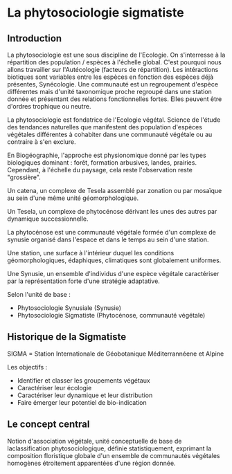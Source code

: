 # La phytosociologie sigmatiste

## Introduction

La phytosociologie est une sous discipline de l'Ecologie. On s'interresse à la répartition des population / espèces à l'échelle global. C'est pourquoi nous allons travailler sur l'Autécologie (facteurs de répartition). Les intéractions biotiques sont variables entre les espèces en fonction des espèces déjà présentes, Synécologie. Une communauté est un regroupement d'espèce différentes mais d'unité taxonomique proche regroupé dans une station donnée et présentant des relations fonctionnelles fortes. Elles peuvent être d'ordres trophique ou neutre.

La phytosociologie est fondatrice de l'Ecologie végétal. Science de l'étude des tendances naturelles que manifestent des population d'espèces végétales différentes à cohabiter dans une communauté végétale ou au contraire à s'en exclure.

En Biogéographie, l'approche est physionomique donné par les types biologiques dominant : forêt, formation arbusives, landes, prairies. Cependant, à l'échelle du paysage, cela reste l'observation reste "grossière".

Un catena, un complexe de Tesela assemblé par zonation ou par mosaïque au sein d'une même unité géomorphologique. 

Un Tesela, un complexe de phytocénose dérivant les unes des autres par dynamique successionnelle. 

La phytocénose est une communauté végétale formée d'un complexe de synusie organisé dans l'espace et dans le temps au sein d'une station.

Une station, une surface à l'intérieur duquel les conditions géomorphologiques, édaphiques, climatiques sont globalement uniformes. 

Une Synusie, un ensemble d'individus d'une espèce végétale caractériser par la représentation forte d'une stratégie adaptative.

Selon l'unité de base :

* Phytosociologie Synusiale (Synusie) 
* Phytosociologie Sigmatiste (Phytocénose, communauté végétale)

## Historique de la Sigmatiste

SIGMA = Station Internationale de Géobotanique Méditerrannéene et Alpine

Les objectifs : 

* Identifier et classer les groupements végétaux
* Caractériser leur écologie
* Caractériser leur dynamique  et leur distribution 
* Faire émerger leur potentiel de bio-indication

## Le concept central

Notion d'association végétale, unité conceptuelle de base de laclassification phytosociologique, définie statistiquement, exprimant la composition floristique globale d'un ensemble de communautés végétales homogènes étroitement apparentées d'une région donnée.










